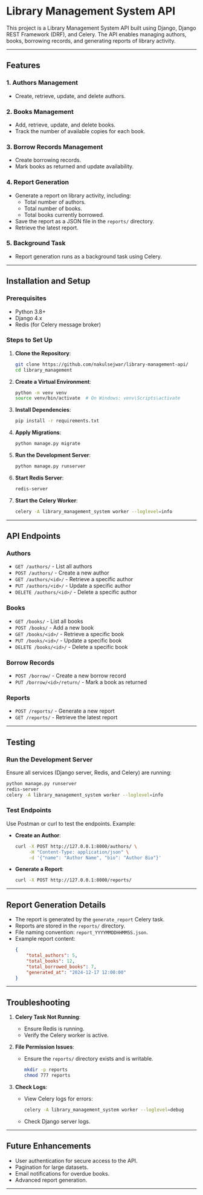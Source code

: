 # Library Management System API

This project is a Library Management System API built using Django, Django REST Framework (DRF), and Celery. The API enables managing authors, books, borrowing records, and generating reports of library activity.

---

## **Features**

### **1. Authors Management**
- Create, retrieve, update, and delete authors.

### **2. Books Management**
- Add, retrieve, update, and delete books.
- Track the number of available copies for each book.

### **3. Borrow Records Management**
- Create borrowing records.
- Mark books as returned and update availability.

### **4. Report Generation**
- Generate a report on library activity, including:
  - Total number of authors.
  - Total number of books.
  - Total books currently borrowed.
- Save the report as a JSON file in the `reports/` directory.
- Retrieve the latest report.

### **5. Background Task**
- Report generation runs as a background task using Celery.

---

## **Installation and Setup**

### **Prerequisites**
- Python 3.8+
- Django 4.x
- Redis (for Celery message broker)

### **Steps to Set Up**

1. **Clone the Repository**:
   ```bash
   git clone https://github.com/nakulsejwar/library-management-api/
   cd library_management
   ```

2. **Create a Virtual Environment**:
   ```bash
   python -m venv venv
   source venv/bin/activate  # On Windows: venv\Scripts\activate
   ```

3. **Install Dependencies**:
   ```bash
   pip install -r requirements.txt
   ```

4. **Apply Migrations**:
   ```bash
   python manage.py migrate
   ```

5. **Run the Development Server**:
   ```bash
   python manage.py runserver
   ```

6. **Start Redis Server**:
   ```bash
   redis-server
   ```

7. **Start the Celery Worker**:
   ```bash
   celery -A library_management_system worker --loglevel=info
   ```

---

## **API Endpoints**

### **Authors**
- `GET /authors/` - List all authors
- `POST /authors/` - Create a new author
- `GET /authors/<id>/` - Retrieve a specific author
- `PUT /authors/<id>/` - Update a specific author
- `DELETE /authors/<id>/` - Delete a specific author

### **Books**
- `GET /books/` - List all books
- `POST /books/` - Add a new book
- `GET /books/<id>/` - Retrieve a specific book
- `PUT /books/<id>/` - Update a specific book
- `DELETE /books/<id>/` - Delete a specific book

### **Borrow Records**
- `POST /borrow/` - Create a new borrow record
- `PUT /borrow/<id>/return/` - Mark a book as returned

### **Reports**
- `POST /reports/` - Generate a new report
- `GET /reports/` - Retrieve the latest report

---

## **Testing**

### **Run the Development Server**
Ensure all services (Django server, Redis, and Celery) are running:
```bash
python manage.py runserver
redis-server
celery -A library_management_system worker --loglevel=info
```

### **Test Endpoints**
Use Postman or curl to test the endpoints. Example:
- **Create an Author**:
  ```bash
  curl -X POST http://127.0.0.1:8000/authors/ \
       -H "Content-Type: application/json" \
       -d '{"name": "Author Name", "bio": "Author Bio"}'
  ```
- **Generate a Report**:
  ```bash
  curl -X POST http://127.0.0.1:8000/reports/
  ```

---

## **Report Generation Details**

- The report is generated by the `generate_report` Celery task.
- Reports are stored in the `reports/` directory.
- File naming convention: `report_YYYYMMDDHHMMSS.json`.
- Example report content:
  ```json
  {
      "total_authors": 5,
      "total_books": 12,
      "total_borrowed_books": 7,
      "generated_at": "2024-12-17 12:00:00"
  }
  ```

---

## **Troubleshooting**

1. **Celery Task Not Running**:
   - Ensure Redis is running.
   - Verify the Celery worker is active.

2. **File Permission Issues**:
   - Ensure the `reports/` directory exists and is writable.
     ```bash
     mkdir -p reports
     chmod 777 reports
     ```

3. **Check Logs**:
   - View Celery logs for errors:
     ```bash
     celery -A library_management_system worker --loglevel=debug
     ```
   - Check Django server logs.

---

## **Future Enhancements**
- User authentication for secure access to the API.
- Pagination for large datasets.
- Email notifications for overdue books.
- Advanced report generation.

---

